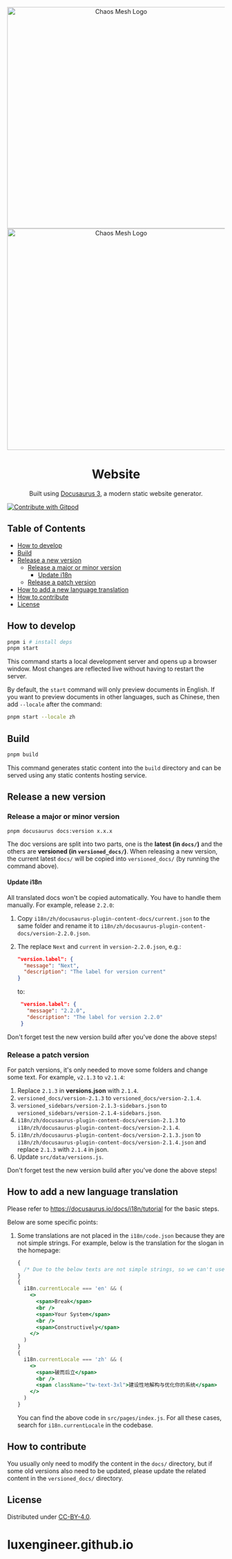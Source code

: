<!-- markdownlint-disable-file MD033 -->
<!-- markdownlint-disable-file MD041 -->

<p align="center">
  <img src="logo.svg#gh-light-mode-only" width="512" alt="Chaos Mesh Logo" />
  <img src="logo-white.svg#gh-dark-mode-only" width="512" alt="Chaos Mesh Logo" />
</p>
<h1 align="center">Website</h1>
<p align="center">
  Built using <a href="https://docusaurus.io/" target="_blank">Docusaurus 3</a>, a modern static website generator.
</p>

<a href="https://gitpod.io/#<your-repository-url>">
  <img
    src="https://img.shields.io/badge/Contribute%20with-Gitpod-908a85?logo=gitpod"
    alt="Contribute with Gitpod"
  />
</a>

## Table of Contents

- [How to develop](#how-to-develop)
- [Build](#build)
- [Release a new version](#release-a-new-version)
  - [Release a major or minor version](#release-a-major-or-minor-version)
    - [Update i18n](#update-i18n)
  - [Release a patch version](#release-a-patch-version)
- [How to add a new language translation](#how-to-add-a-new-language-translation)
- [How to contribute](#how-to-contribute)
- [License](#license)

## How to develop

```sh
pnpm i # install deps
pnpm start
```

This command starts a local development server and opens up a browser window. Most changes are reflected live without having to restart the server.

By default, the `start` command will only preview documents in English. If you want to preview documents in other languages, such as Chinese, then add `--locale` after the command:

```sh
pnpm start --locale zh
```

## Build

```sh
pnpm build
```

This command generates static content into the `build` directory and can be served using any static contents hosting service.

## Release a new version

### Release a major or minor version

```sh
pnpm docusaurus docs:version x.x.x
```

The doc versions are split into two parts, one is the **latest (in `docs/`)** and the others are **versioned (in `versioned_docs/`)**. When releasing a new version, the current latest `docs/` will be copied into `versioned_docs/` (by running the command above).

#### Update i18n

All translated docs won't be copied automatically. You have to handle them manually. For example, release `2.2.0`:

1. Copy `i18n/zh/docusaurus-plugin-content-docs/current.json` to the same folder and rename it to `i18n/zh/docusaurus-plugin-content-docs/version-2.2.0.json`.
2. The replace `Next` and `current` in `version-2.2.0.json`, e.g.:

   ```json
   "version.label": {
     "message": "Next",
     "description": "The label for version current"
   }
   ```

   to:

   ```json
    "version.label": {
      "message": "2.2.0",
      "description": "The label for version 2.2.0"
    }
   ```

Don't forget test the new version build after you've done the above steps!

### Release a patch version

For patch versions, it's only needed to move some folders and change some text. For example, `v2.1.3` to `v2.1.4`:

1. Replace `2.1.3` in **versions.json** with `2.1.4`.
2. `versioned_docs/version-2.1.3` to `versioned_docs/version-2.1.4`.
3. `versioned_sidebars/version-2.1.3-sidebars.json` to `versioned_sidebars/version-2.1.4-sidebars.json`.
4. `i18n/zh/docusaurus-plugin-content-docs/version-2.1.3` to `i18n/zh/docusaurus-plugin-content-docs/version-2.1.4`.
5. `i18n/zh/docusaurus-plugin-content-docs/version-2.1.3.json` to `i18n/zh/docusaurus-plugin-content-docs/version-2.1.4.json` and replace `2.1.3` with `2.1.4` in json.
6. Update `src/data/versions.js`.

Don't forget test the new version build after you've done the above steps!

## How to add a new language translation

Please refer to <https://docusaurus.io/docs/i18n/tutorial> for the basic steps.

Below are some specific points:

1. Some translations are not placed in the `i18n/code.json` because they are not simple strings. For example, below is the translation for the slogan in the homepage:

   ```jsx
   {
     /* Due to the below texts are not simple strings, so we can't use <Translate /> here. */
   }
   {
     i18n.currentLocale === 'en' && (
       <>
         <span>Break</span>
         <br />
         <span>Your System</span>
         <br />
         <span>Constructively</span>
       </>
     )
   }
   {
     i18n.currentLocale === 'zh' && (
       <>
         <span>破而后立</span>
         <br />
         <span className="tw-text-3xl">建设性地解构与优化你的系统</span>
       </>
     )
   }
   ```

   You can find the above code in `src/pages/index.js`. For all these cases, search for `i18n.currentLocale` in the codebase.

## How to contribute

You usually only need to modify the content in the `docs/` directory, but if some old versions also need to be updated, please update the related content in the `versioned_docs/` directory.

## License

Distributed under [CC-BY-4.0](https://creativecommons.org/licenses/by/4.0/).
# luxengineer.github.io
